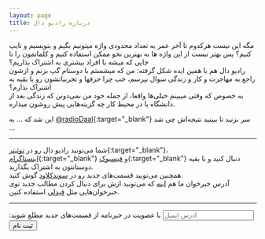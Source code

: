```yaml
---
layout: page
title: درباره رادیو دال
---
```


مگه این نیست هرکدوم تا آخر عمر یه تعداد محدودی واژه میتونیم بگیم و بنویسیم و تایپ کنیم؟ پس بهتر نیست از این واژه ها به بهترین نحو ممکن استفاده کنیم و کلماتمون را تا جایی که میشه با افراد بیشتری به اشتراک بذاریم؟  
رادیو دال هم با همین ایده شکل گرفته: من که میشستم با دوستام گپ بزنم و ازشون راجع به مهاجرت و کار و زندگی سوال بپرسم، خب چرا حرفها و تجربیاتشون رو با بقیه به اشتراک نذارم؟  
به خصوص که وقتی میبینم خیلی‌ها واقعا، از جمله خود من نمی‌دونن که زندگی بعد از دانشگاه یا در محیط کار چه گزینه‌هایی پیش روشون میذاره.  

این شد که ... به [@radioDaal](https://t.me/radioDaal){:target="_blank"} سر بزنید تا ببینید نتیجه‌اش چی شد ...

<hr>

شما می‌تونید رادیو دال رو در [توئیتر](https://twitter.com/radioDaal){:target="_blank"}، [اینستاگرام](https://instagram.com/radioDaal){:target="_blank"} و [فیسبوک](https://www.facebook.com/radioDaal){:target="_blank"} دنبال کنید و با بقیه دوستانتون به اشتراک بگذارید.  
همچنین می‌تونید قسمت‌های جدید رو در [سوندکلاود](https://soundcloud.com/arashthr/sets/radio-daal) گوش کنید.  
آدرس خبرخوان ما هم [اینه](https://arashthr.github.io/radioDaal/atom.xml) که می‌تونید ازش برای دنبال کردن مطالب جدید توی خبرخوان‌هایی مثل [فیدلی](http://feedly.com) استفاده کنین.

<hr>

<div id="mc_embed_signup">
<form dir="ltr" action="//partalk.us15.list-manage.com/subscribe/post?u=03d2436c1809de4a80a7bba9f&amp;id=4c0bfb5c97" method="post" id="mc-embedded-subscribe-form" name="mc-embedded-subscribe-form" class="validate" target="_blank" novalidate>
    <div id="mc_embed_signup_scroll">
	<label for="mce-EMAIL">:با عضویت در خبرنامه از قسمت‌های جدید مطلع شوید</label>
	<input style="font-family: Mitra, Arial;" type="email" value="" name="EMAIL" class="email" id="mce-EMAIL" placeholder="آدرس ایمیل" required>
    <!-- real people should not fill this in and expect good things - do not remove this or risk form bot signups-->
    <div style="position: absolute; left: -5000px;" aria-hidden="true"><input type="text" name="b_03d2436c1809de4a80a7bba9f_4c0bfb5c97" tabindex="-1" value=""></div>
    <div class="clear"><input style="font-family: Mitra, Arial;" type="submit" value="ثبت نام" name="subscribe" id="mc-embedded-subscribe" class="button"></div>
    </div>
</form>
</div>

